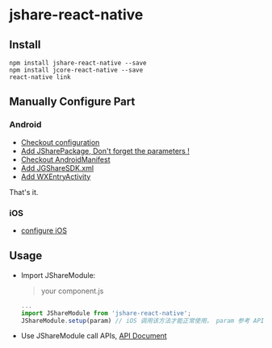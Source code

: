 # jshare-react-native

## Install

```
npm install jshare-react-native --save
npm install jcore-react-native --save
react-native link
```

## Manually Configure Part

### Android

- [Checkout configuration](./docs/AndroidConfig.md)
- [Add JSharePackage, Don't forget the parameters !](./docs/JSharePackage.md)
- [Checkout AndroidManifest](./docs/AndroidManifest.md)
- [Add JGShareSDK.xml](./docs/JGShareSDK.md)
- [Add WXEntryActivity](./docs/WXEntryActivity.md)

That's it.

### iOS

- [configure iOS](./docs/iOSConfig.md)

## Usage

- Import JShareModule:

  > your component.js

  ```javascript
  ...
  import JShareModule from 'jshare-react-native';
  JShareModule.setup(param) // iOS 调用该方法才能正常使用， param 参考 API 文档
  ```

- Use JShareModule call APIs, [API Document](./docs/API.md)

